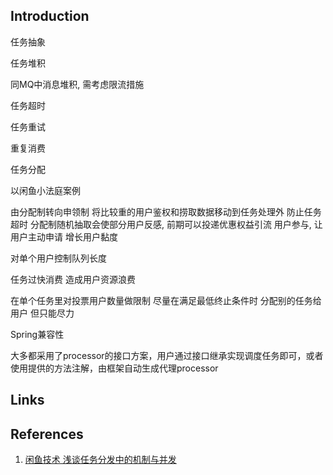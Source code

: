 ## Introduction



任务抽象


任务堆积

同MQ中消息堆积, 需考虑限流措施


任务超时


任务重试


重复消费


任务分配



以闲鱼小法庭案例

由分配制转向申领制 将比较重的用户鉴权和捞取数据移动到任务处理外 防止任务超时
分配制随机抽取会使部分用户反感, 前期可以投递优惠权益引流 用户参与, 让用户主动申请  增长用户黏度


对单个用户控制队列长度 

任务过快消费 造成用户资源浪费

在单个任务里对投票用户数量做限制 尽量在满足最低终止条件时 分配别的任务给用户 但只能尽力



Spring兼容性

大多都采用了processor的接口方案，用户通过接口继承实现调度任务即可，或者使用提供的方法注解，由框架自动生成代理processor 

   


## Links



## References

1. [闲鱼技术 浅谈任务分发中的机制与并发](https://mp.weixin.qq.com/s/nGMxR7QDnoolTU5SYIDy2A)